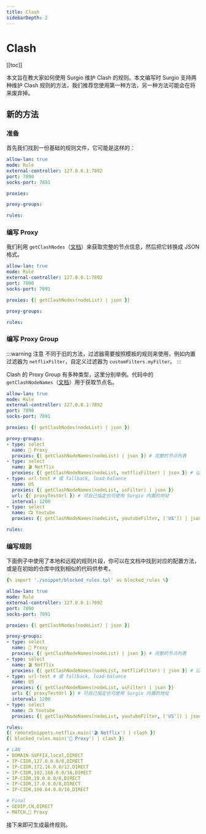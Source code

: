 ```yaml
---
title: Clash
sidebarDepth: 2
---
```


# Clash

[[toc]]

本文旨在教大家如何使用 Surgio 维护 Clash 的规则。本文编写时 Surgio 支持两种维护 Clash 规则的方法，我们推荐您使用第一种方法，另一种方法可能会在将来废弃掉。

## 新的方法 <Badge text="推荐" vertical="middle" />

### 准备

首先我们找到一份基础的规则文件，它可能是这样的：

```yaml
allow-lan: true
mode: Rule
external-controller: 127.0.0.1:7892
port: 7890
socks-port: 7891

proxies:

proxy-groups:

rules:
```

### 编写 Proxy

我们利用 `getClashNodes`（[文档](/guide/custom-template.md#getclashnodes)）来获取完整的节点信息，然后把它转换成 JSON 格式。

```yaml {7}
allow-lan: true
mode: Rule
external-controller: 127.0.0.1:7892
port: 7890
socks-port: 7891

proxies: {{ getClashNodes(nodeList) | json }}

proxy-groups:

rules:
```

### 编写 Proxy Group

:::warning 注意
不同于旧的方法，过滤器需要按照模板的规则来使用，例如内置过滤器为 `netflixFilter`，自定义过滤器为 `customFilters.myFilter`。
:::

Clash 的 Proxy Group 有多种类型，这里分别举例。代码中的 `getClashNodeNames`（[文档](/guide/custom-template.md#getclashnodenames)）用于获取节点名。

```yaml {9-23}
allow-lan: true
mode: Rule
external-controller: 127.0.0.1:7892
port: 7890
socks-port: 7891

proxies: {{ getClashNodes(nodeList) | json }}

proxy-groups:
- type: select
  name: 🚀 Proxy
  proxies: {{ getClashNodeNames(nodeList) | json }} # 完整的节点列表
- type: select
  name: 🎬 Netflix
  proxies: {{ getClashNodeNames(nodeList, netflixFilter) | json }} # 过滤后的节点列表
- type: url-test # 或 fallback, load-balance
  name: US
  proxies: {{ getClashNodeNames(nodeList, usFilter) | json }}
  url: {{ proxyTestUrl }} # 可自己指定也可使用 Surgio 内置的地址
  interval: 1200
- type: select
  name: 📺 Youtube
  proxies: {{ getClashNodeNames(nodeList, youtubeFilter, ['US']) | json }} # 自定义组合节点

rules:
```

### 编写规则

下面例子中使用了本地和远程的规则片段，你可以在文档中找到对应的配置方法，或是在初始的仓库中找到相似的代码供参考。

```yaml {1,27-42}
{% import './snippet/blocked_rules.tpl' as blocked_rules %}

allow-lan: true
mode: Rule
external-controller: 127.0.0.1:7892
port: 7890
socks-port: 7891

proxies: {{ getClashNodes(nodeList) | json }}

proxy-groups:
- type: select
  name: 🚀 Proxy
  proxies: {{ getClashNodeNames(nodeList) | json }} # 完整的节点列表
- type: select
  name: 🎬 Netflix
  proxies: {{ getClashNodeNames(nodeList, netflixFilter) | json }} # 过滤后的节点列表
- type: url-test # 或 fallback, load-balance
  name: US
  proxies: {{ getClashNodeNames(nodeList, usFilter) | json }}
  url: {{ proxyTestUrl }} # 可自己指定也可使用 Surgio 内置的地址
  interval: 1200
- type: select
  name: 📺 Youtube
  proxies: {{ getClashNodeNames(nodeList, youtubeFilter, ['US']) | json }} # 自定义组合节点

rules:
{{ remoteSnippets.netflix.main('🎬 Netflix') | clash }}
{{ blocked_rules.main('🚀 Proxy') | clash }}

# LAN
- DOMAIN-SUFFIX,local,DIRECT
- IP-CIDR,127.0.0.0/8,DIRECT
- IP-CIDR,172.16.0.0/12,DIRECT
- IP-CIDR,192.168.0.0/16,DIRECT
- IP-CIDR,10.0.0.0/8,DIRECT
- IP-CIDR,17.0.0.0/8,DIRECT
- IP-CIDR,100.64.0.0/10,DIRECT

# Final
- GEOIP,CN,DIRECT
- MATCH,🚀 Proxy
```

接下来即可生成最终规则。
